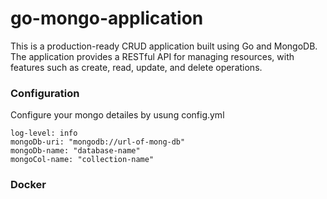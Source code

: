 # go-mongo-application

This is a production-ready CRUD application built using Go and MongoDB. The application provides a RESTful API for managing resources, with features such as create, read, update, and delete operations.

### Configuration

Configure your mongo detailes by usung config.yml

```ssh
log-level: info
mongoDb-uri: "mongodb://url-of-mong-db"
mongoDb-name: "database-name"
mongoCol-name: "collection-name"
```

### Docker

